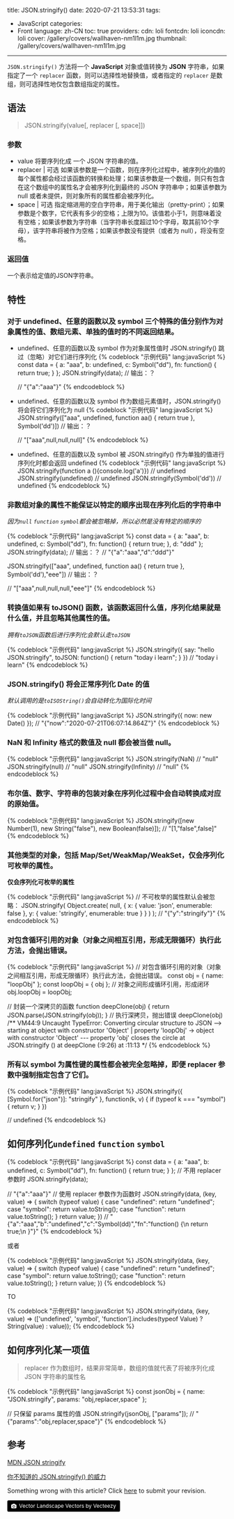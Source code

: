 title: JSON.stringify()
date: 2020-07-21 13:53:31
tags:
- JavaScript
categories:
- Front
language: zh-CN
toc: true
providers:
    cdn: loli
    fontcdn: loli
    iconcdn: loli
cover: /gallery/covers/wallhaven-nm1l1m.jpg
thumbnail: /gallery/covers/wallhaven-nm1l1m.jpg
---

`JSON.stringify()` 方法将一个 **JavaScript** 对象或值转换为 **JSON** 字符串，如果指定了一个 `replacer` 函数，则可以选择性地替换值，或者指定的 `replacer` 是数组，则可选择性地仅包含数组指定的属性。

<!-- more -->

## 语法

> JSON.stringify(value[, replacer [, space]])

### 参数

- value
  将要序列化成 一个 JSON 字符串的值。
- replacer | 可选
  如果该参数是一个函数，则在序列化过程中，被序列化的值的每个属性都会经过该函数的转换和处理；如果该参数是一个数组，则只有包含在这个数组中的属性名才会被序列化到最终的 JSON 字符串中；如果该参数为 null 或者未提供，则对象所有的属性都会被序列化。
- space | 可选
  指定缩进用的空白字符串，用于美化输出（pretty-print）；如果参数是个数字，它代表有多少的空格；上限为10。该值若小于1，则意味着没有空格；如果该参数为字符串（当字符串长度超过10个字母，取其前10个字母），该字符串将被作为空格；如果该参数没有提供（或者为 null），将没有空格。

### 返回值

一个表示给定值的JSON字符串。

## 特性

### 对于 undefined、任意的函数以及 symbol 三个特殊的值分别作为对象属性的值、数组元素、单独的值时的不同返回结果。

- undefined、任意的函数以及 symbol 作为对象属性值时 JSON.stringify() 跳过（忽略）对它们进行序列化
  {% codeblock "示例代码" lang:javaScript %}
  const data = {
    a: "aaa",
    b: undefined,
    c: Symbol("dd"),
    fn: function() {
      return true;
    }
  };
  JSON.stringify(data); // 输出：？

  // "{"a":"aaa"}"
  {% endcodeblock %}
- undefined、任意的函数以及 symbol 作为数组元素值时，JSON.stringify() 将会将它们序列化为 null
  {% codeblock "示例代码" lang:javaScript %}
  JSON.stringify(["aaa", undefined, function aa() {
    return true
  }, Symbol('dd')])  // 输出：？

  // "["aaa",null,null,null]"
  {% endcodeblock %}
- undefined、任意的函数以及 symbol 被 JSON.stringify() 作为单独的值进行序列化时都会返回 undefined
  {% codeblock "示例代码" lang:javaScript %}
  JSON.stringify(function a (){console.log('a')})
  // undefined
  JSON.stringify(undefined)
  // undefined
  JSON.stringify(Symbol('dd'))
  // undefined
  {% endcodeblock %}

### 非数组对象的属性不能保证以特定的顺序出现在序列化后的字符串中

*因为`null` `function` `symbol`都会被忽略掉，所以必然是没有特定的顺序的*

{% codeblock "示例代码" lang:javaScript %}
const data = {
  a: "aaa",
  b: undefined,
  c: Symbol("dd"),
  fn: function() {
    return true;
  },
  d: "ddd"
};
JSON.stringify(data); // 输出：？
// "{"a":"aaa","d":"ddd"}"

JSON.stringify(["aaa", undefined, function aa() {
  return true
}, Symbol('dd'),"eee"])  // 输出：？

// "["aaa",null,null,null,"eee"]"
{% endcodeblock %}

### 转换值如果有 toJSON() 函数，该函数返回什么值，序列化结果就是什么值，并且忽略其他属性的值。

*拥有`toJSON`函数后进行序列化会默认走`toJSON`*

{% codeblock "示例代码" lang:javaScript %}
JSON.stringify({
  say: "hello JSON.stringify",
  toJSON: function() {
    return "today i learn";
  }
})
// "today i learn"
{% endcodeblock %}

### JSON.stringify() 将会正常序列化 Date 的值

*默认调用的是`toISOString()`会自动转化为国际化时间*

{% codeblock "示例代码" lang:javaScript %}
JSON.stringify({ now: new Date() });
// "{"now":"2020-07-21T06:07:14.864Z"}"
{% endcodeblock %}

### NaN 和 Infinity 格式的数值及 null 都会被当做 null。

{% codeblock "示例代码" lang:javaScript %}
JSON.stringify(NaN)
// "null"
JSON.stringify(null)
// "null"
JSON.stringify(Infinity)
// "null"
{% endcodeblock %}

### 布尔值、数字、字符串的包装对象在序列化过程中会自动转换成对应的原始值。

{% codeblock "示例代码" lang:javaScript %}
JSON.stringify([new Number(1), new String("false"), new Boolean(false)]);
// "[1,"false",false]"
{% endcodeblock %}

### 其他类型的对象，包括 Map/Set/WeakMap/WeakSet，仅会序列化可枚举的属性。

**仅会序列化可枚举的属性**

{% codeblock "示例代码" lang:javaScript %}
// 不可枚举的属性默认会被忽略：
JSON.stringify( 
  Object.create(
    null, 
    { 
        x: { value: 'json', enumerable: false }, 
        y: { value: 'stringify', enumerable: true } 
    }
  )
);
// "{"y":"stringify"}"
{% endcodeblock %}

### 对包含循环引用的对象（对象之间相互引用，形成无限循环）执行此方法，会抛出错误。

{% codeblock "示例代码" lang:javaScript %}
// 对包含循环引用的对象（对象之间相互引用，形成无限循环）执行此方法，会抛出错误。 
const obj = {
  name: "loopObj"
};
const loopObj = {
  obj
};
// 对象之间形成循环引用，形成闭环
obj.loopObj = loopObj;

// 封装一个深拷贝的函数
function deepClone(obj) {
  return JSON.parse(JSON.stringify(obj));
}
// 执行深拷贝，抛出错误
deepClone(obj)
/**
 VM44:9 Uncaught TypeError: Converting circular structure to JSON
    --> starting at object with constructor 'Object'
    |     property 'loopObj' -> object with constructor 'Object'
    --- property 'obj' closes the circle
    at JSON.stringify (<anonymous>)
    at deepClone (<anonymous>:9:26)
    at <anonymous>:11:13
*/
{% endcodeblock %}

### 所有以 symbol 为属性键的属性都会被完全忽略掉，即便 replacer 参数中强制指定包含了它们。

{% codeblock "示例代码" lang:javaScript %}
JSON.stringify({ [Symbol.for("json")]: "stringify" }, function(k, v) {
  if (typeof k === "symbol") {
    return v;
  }
})

// undefined
{% endcodeblock %}

## 如何序列化`undefined` `function` `symbol`

{% codeblock "示例代码" lang:javaScript %}
const data = {
  a: "aaa",
  b: undefined,
  c: Symbol("dd"),
  fn: function() {
    return true;
  }
};
// 不用 replacer 参数时
JSON.stringify(data); 

// "{"a":"aaa"}"
// 使用 replacer 参数作为函数时
JSON.stringify(data, (key, value) => {
  switch (typeof value) {
    case "undefined":
      return "undefined";
    case "symbol":
      return value.toString();
    case "function":
      return value.toString();
  }
  return value;
})
// "{"a":"aaa","b":"undefined","c":"Symbol(dd)","fn":"function() {\n    return true;\n  }"}"
{% endcodeblock %}

或者

{% codeblock "示例代码" lang:javaScript %}
JSON.stringify(data, (key, value) => {
  switch (typeof value) {
    case "undefined":
      return "undefined";
    case "symbol":
      return value.toString();
    case "function":
      return value.toString();
  }
  return value;
})
{% endcodeblock %}

TO

{% codeblock "示例代码" lang:javaScript %}
JSON.stringify(data, (key, value) => (['undefined', 'symbol', 'function'].includes(typeof Value) ? String(value) : value));
{% endcodeblock %}

## 如何序列化某一项值

> replacer 作为数组时，结果非常简单，数组的值就代表了将被序列化成 JSON 字符串的属性名

{% codeblock "示例代码" lang:javaScript %}
const jsonObj = {
  name: "JSON.stringify",
  params: "obj,replacer,space"
};

// 只保留 params 属性的值
JSON.stringify(jsonObj, ["params"]);
// "{"params":"obj,replacer,space"}" 
{% endcodeblock %}

## 参考

[MDN JSON stringify](https://developer.mozilla.org/zh-CN/docs/Web/JavaScript/Reference/Global_Objects/JSON/stringify)

[你不知道的 JSON.stringify() 的威力](https://juejin.im/post/5decf09de51d45584d238319)

<article class="message message-immersive is-warning">
<div class="message-body">
<i class="fas fa-question-circle mr-2"></i>Something wrong with this article? 
Click <a href="https://github.com/blacklisten/nblogs/edit/site/source/_posts/2020/Chocolatey.md">here</a> 
to submit your revision.
</div>
</article>

<a style="background-color:black;color:white;text-decoration:none;padding:4px 6px;font-size:12px;line-height:1.2;display:inline-block;border-radius:3px" href="https://wallhaven.cc" target="_blank" rel="noopener noreferrer" title="Vector Landscape Vectors by Vecteezy"><span style="display:inline-block;padding:2px 3px"><svg xmlns="http://www.w3.org/2000/svg" style="height:12px;width:auto;position:relative;vertical-align:middle;top:-1px;fill:white" viewBox="0 0 32 32"><path d="M20.8 18.1c0 2.7-2.2 4.8-4.8 4.8s-4.8-2.1-4.8-4.8c0-2.7 2.2-4.8 4.8-4.8 2.7.1 4.8 2.2 4.8 4.8zm11.2-7.4v14.9c0 2.3-1.9 4.3-4.3 4.3h-23.4c-2.4 0-4.3-1.9-4.3-4.3v-15c0-2.3 1.9-4.3 4.3-4.3h3.7l.8-2.3c.4-1.1 1.7-2 2.9-2h8.6c1.2 0 2.5.9 2.9 2l.8 2.4h3.7c2.4 0 4.3 1.9 4.3 4.3zm-8.6 7.5c0-4.1-3.3-7.5-7.5-7.5-4.1 0-7.5 3.4-7.5 7.5s3.3 7.5 7.5 7.5c4.2-.1 7.5-3.4 7.5-7.5z"></path></svg></span><span style="display:inline-block;padding:2px 3px">Vector Landscape Vectors by Vecteezy</span></a>